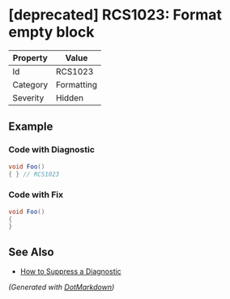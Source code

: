 # \[deprecated\] RCS1023: Format empty block

| Property | Value      |
| -------- | ---------- |
| Id       | RCS1023    |
| Category | Formatting |
| Severity | Hidden     |

## Example

### Code with Diagnostic

```csharp
void Foo()
{ } // RCS1023
```

### Code with Fix

```csharp
void Foo()
{
}
```

## See Also

* [How to Suppress a Diagnostic](../HowToConfigureAnalyzers.md#how-to-suppress-a-diagnostic)


*\(Generated with [DotMarkdown](http://github.com/JosefPihrt/DotMarkdown)\)*